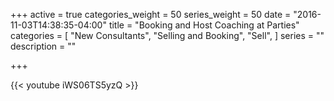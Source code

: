 +++
active = true
categories_weight = 50
series_weight = 50
date = "2016-11-03T14:38:35-04:00"
title = "Booking and Host Coaching at Parties"
categories = [
  "New Consultants",
  "Selling and Booking",
  "Sell",
]
series = ""
description = ""

+++

{{< youtube iWS06TS5yzQ >}}
